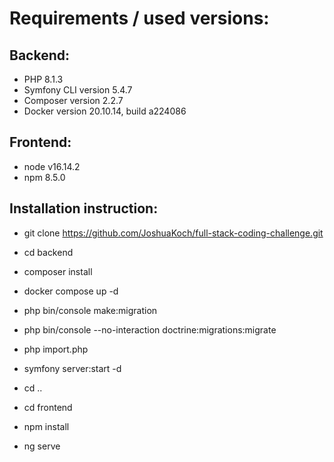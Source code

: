 # Requirements / used versions:

## Backend:

- PHP 8.1.3
- Symfony CLI version 5.4.7
- Composer version 2.2.7
- Docker version 20.10.14, build a224086

## Frontend:

- node v16.14.2
- npm 8.5.0

## Installation instruction:

- git clone https://github.com/JoshuaKoch/full-stack-coding-challenge.git
- cd backend
- composer install
- docker compose up -d
- php bin/console make:migration
- php bin/console --no-interaction doctrine:migrations:migrate
- php import.php
- symfony server:start -d

- cd ..
- cd frontend
- npm install
- ng serve
